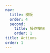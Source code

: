 ```yaml
---
nav:
  title: 模板
  order: 4
  second:
    title: 操作按钮
    order: 1
title: Actions
order: 1
---
```


<code src="./index.tsx" ></code>
